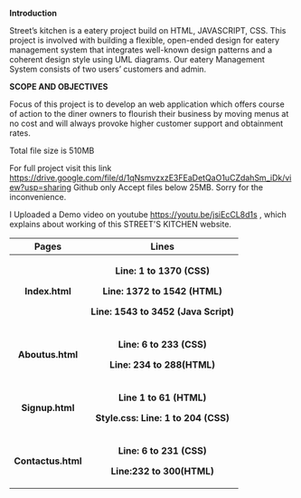 ﻿
**Introduction**

Street’s kitchen is a eatery project build on HTML, JAVASCRIPT, CSS. This project is involved with building a flexible, open-ended design for eatery management system that integrates well-known design patterns and a coherent design style using UML diagrams. Our eatery Management System consists of two users’ customers and admin.	

**SCOPE AND OBJECTIVES**

Focus of this project is to develop an web application which offers course of action to the diner owners to flourish their business by moving menus at no cost and will always provoke higher customer support and obtainment rates. 

Total file size is 510MB

For full project visit this link https://drive.google.com/file/d/1qNsmvzxzE3FEaDetQaO1uCZdahSm_iDk/view?usp=sharing
Github only Accept files below 25MB. Sorry for the inconvenience.

I Uploaded a Demo video on youtube  https://youtu.be/jsiEcCL8d1s , which explains about working of this STREET'S KITCHEN website.

|**Pages**|**Lines**|
| :-: | :-: |
|**Index.html**|<p>**Line: 1 to 1370 (CSS)**</p><p>**Line: 1372 to 1542 (HTML)**</p><p>**Line: 1543 to 3452 (Java Script)**</p><p></p>|
|**Aboutus.html**|<p>**Line: 6 to 233 (CSS)**</p><p>**Line: 234 to 288(HTML)**</p><p></p>|
|**Signup.html**|<p>**Line 1 to 61 (HTML)**</p><p>**Style.css: Line: 1 to 204 (CSS)**</p><p></p>|
|**Contactus.html**|<p>**Line: 6 to 231 (CSS)**</p><p>**Line:232 to 300(HTML)**</p><p></p>|

